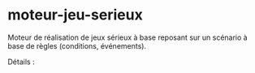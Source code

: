 moteur-jeu-serieux
==================

Moteur de réalisation de jeux sérieux à base reposant sur un scénario à base de règles (conditions, événements).

Détails :
